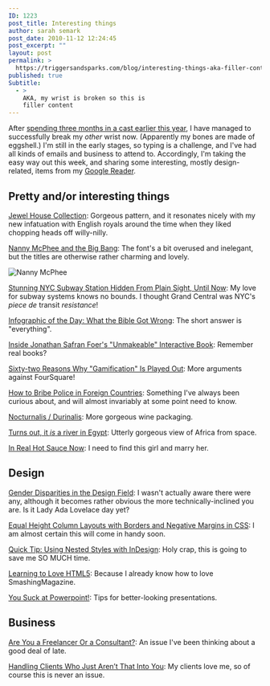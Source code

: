 ```yaml
---
ID: 1223
post_title: Interesting things
author: sarah semark
post_date: 2010-11-12 12:24:45
post_excerpt: ""
layout: post
permalink: >
  https://triggersandsparks.com/blog/interesting-things-aka-filler-content/
published: true
Subtitle:
  - >
    AKA, my wrist is broken so this is
    filler content
---
```

After <a href="http://triggersandsparks.com/blog/what-ive-learned-from-broken-bones-and-painkillers/">spending three months in a cast earlier this year</a>, I have managed to successfully break my <em>other</em> wrist now. (Apparently my bones are made of eggshell.) I'm still in the early stages, so typing is a challenge, and I've had all kinds of emails and business to attend to. Accordingly, I'm taking the easy way out this week, and sharing some interesting, mostly design-related, items from my <a title="Follow me!" href="http://www.google.com/reader/shared/london.semark">Google Reader</a>.
<h2>Pretty and/or interesting things</h2>
<a href="http://lovelypackage.com/jewel-house-collection/">Jewel House Collection</a>: Gorgeous pattern, and it resonates nicely with my new infatuation with English royals around the time when they liked chopping heads off willy-nilly.

<a href="http://feedproxy.google.com/~r/ForgetTheFilmWatchTheTitles/~3/KhIBlNthurc/00192-Nanny_McPhee_and_the_Big_Bang">Nanny McPhee and the Big Bang</a>: The font's a bit overused and inelegant, but the titles are otherwise rather charming and lovely.

<img src="http://www.watchthetitles.com/img/1289491182_210x99.jpg" alt="Nanny McPhee" />

<a href="http://www.fastcodesign.com/1662679/stunning-nyc-subway-station-hidden-from-plain-sight-until-now">Stunning NYC Subway Station Hidden From Plain Sight, Until Now</a>: My love for subway systems knows no bounds. I thought Grand Central was NYC's <em>piece de </em>transit <em>resistance</em>!

<a href="http://www.fastcodesign.com/1662676/infographic-of-the-day-what-the-bible-got-wrong">Infographic of the Day: What the Bible Got Wrong</a>: The short answer is "everything".

<a href="http://www.fastcodesign.com/1662680/inside-jonathan-safran-foers-unmakeable-interactive-book">Inside Jonathan Safran Foer's "Unmakeable" Interactive Book</a>: Remember real books?

<a href="http://www.fastcodesign.com/1662656/sixty-two-reasons-why-gamification-is-played-out">Sixty-two Reasons Why "Gamification" Is Played Out</a>: More arguments against FourSquare!

<a href="http://www.mademan.com/how-bribe-police-foreign-countries">How to Bribe Police in Foreign Countries</a>:&nbsp;Something I've always been curious about, and will almost invariably at some point need to know.

<a href="http://lovelypackage.com/nocturnalis-durinalis/">Nocturnalis / Durinalis</a>: More gorgeous wine packaging.

<a href="http://feedproxy.google.com/~r/BadAstronomyBlog/~3/-uaX-pXQTvA/">Turns out, it *is* a river in Egypt</a>: Utterly gorgeous view of Africa from space.

<a href="http://feedproxy.google.com/~r/NotAlwaysRight/~3/6628VWdmwn0/8343">In Real Hot Sauce Now</a>: I need to find this girl and marry her.
<h2>Design</h2>
<a href="http://www.smashingmagazine.com/2010/11/12/gender-disparities-in-the-design-field/">Gender Disparities in the Design Field</a>: I wasn't actually aware there were any, although it becomes rather obvious the more technically-inclined you are. Is it Lady Ada Lovelace day yet?

<a href="http://www.smashingmagazine.com/2010/11/08/equal-height-columns-using-borders-and-negative-margins-with-css/">Equal Height Column Layouts with Borders and Negative Margins in CSS</a>: I am almost certain this will come in handy soon.

<a href="http://feedproxy.google.com/~r/vectortuts/~3/I7F-Bm73aG0/">Quick Tip: Using Nested Styles with InDesign</a>: Holy crap, this is going to save me SO MUCH time.

<a href="http://www.smashingmagazine.com/2010/11/10/learning-to-love-html5/">Learning to Love HTML5</a>: Because I already know how to love SmashingMagazine.

<a href="http://feedproxy.google.com/~r/Workawesome/~3/B-X-poWgR9Q/">You Suck at Powerpoint!</a>: Tips for better-looking presentations.
<h2>Business</h2>
<a href="http://freelancefolder.com/are-you-a-freelancer-or-a-consultant/">Are You a Freelancer Or a Consultant?</a>: An issue I've been thinking about a good deal of late.

<a href="http://feedproxy.google.com/~r/FreelanceSwitch/~3/xqzzMgp4F9k/">Handling Clients Who Just Aren’t That Into You</a>: My clients love me, so of course this is never an issue.